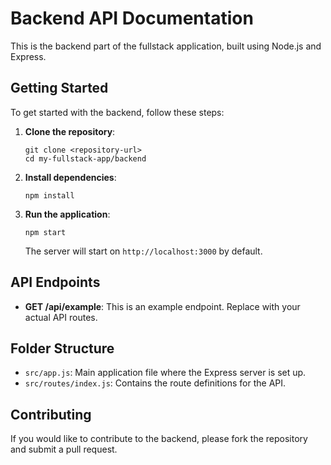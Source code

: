 # Backend API Documentation

This is the backend part of the fullstack application, built using Node.js and Express.

## Getting Started

To get started with the backend, follow these steps:

1. **Clone the repository**:
   ```
   git clone <repository-url>
   cd my-fullstack-app/backend
   ```

2. **Install dependencies**:
   ```
   npm install
   ```

3. **Run the application**:
   ```
   npm start
   ```

   The server will start on `http://localhost:3000` by default.

## API Endpoints

- **GET /api/example**: This is an example endpoint. Replace with your actual API routes.

## Folder Structure

- `src/app.js`: Main application file where the Express server is set up.
- `src/routes/index.js`: Contains the route definitions for the API.

## Contributing

If you would like to contribute to the backend, please fork the repository and submit a pull request.